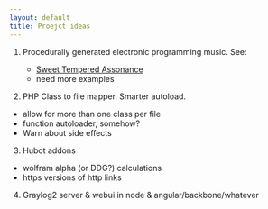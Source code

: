 ```yaml
---
layout: default
title: Proejct ideas
---
```


1. Procedurally generated electronic programming music. See:
   * [Sweet Tempered Assonance](http://www.youtube.com/watch?v=7Qt-gvv6Uq0)
   * need more examples

2. PHP Class to file mapper. Smarter autoload.
  * allow for more than one class per file
  * function autoloader, somehow?
  * Warn about side effects

3. Hubot addons
  * wolfram alpha (or DDG?) calculations
  * https versions of http links

4. Graylog2 server & webui in node & angular/backbone/whatever
